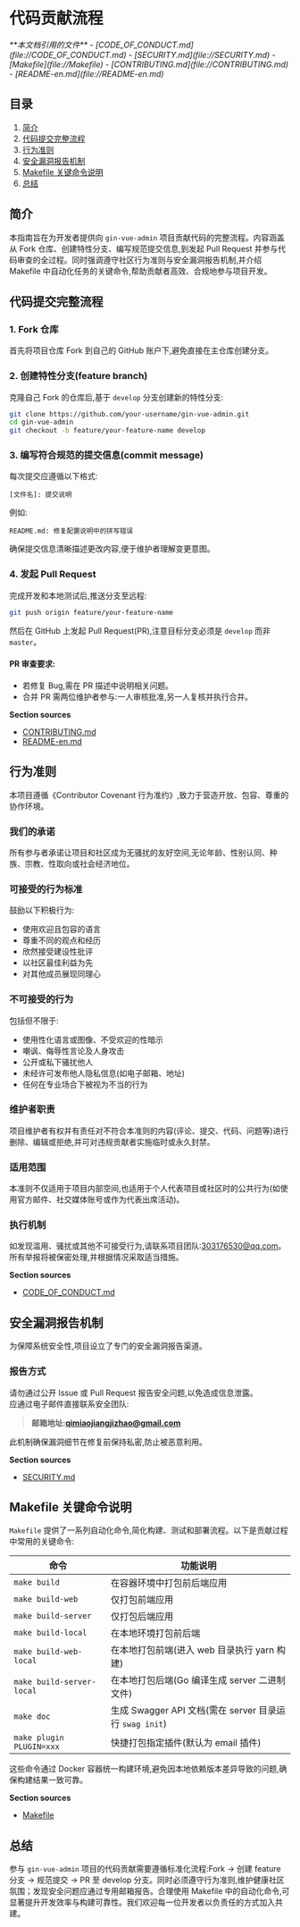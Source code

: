 # 代码贡献流程

<cite>
**本文档引用的文件**  
- [CODE_OF_CONDUCT.md](file://CODE_OF_CONDUCT.md)
- [SECURITY.md](file://SECURITY.md)
- [Makefile](file://Makefile)
- [CONTRIBUTING.md](file://CONTRIBUTING.md)
- [README-en.md](file://README-en.md)
</cite>

## 目录
1. [简介](#简介)
2. [代码提交完整流程](#代码提交完整流程)
3. [行为准则](#行为准则)
4. [安全漏洞报告机制](#安全漏洞报告机制)
5. [Makefile 关键命令说明](#makefile-关键命令说明)
6. [总结](#总结)

## 简介
本指南旨在为开发者提供向 `gin-vue-admin` 项目贡献代码的完整流程。内容涵盖从 Fork 仓库、创建特性分支、编写规范提交信息,到发起 Pull Request 并参与代码审查的全过程。同时强调遵守社区行为准则与安全漏洞报告机制,并介绍 Makefile 中自动化任务的关键命令,帮助贡献者高效、合规地参与项目开发。

## 代码提交完整流程

### 1. Fork 仓库
首先将项目仓库 Fork 到自己的 GitHub 账户下,避免直接在主仓库创建分支。

### 2. 创建特性分支(feature branch)
克隆自己 Fork 的仓库后,基于 `develop` 分支创建新的特性分支:
```bash
git clone https://github.com/your-username/gin-vue-admin.git
cd gin-vue-admin
git checkout -b feature/your-feature-name develop
```

### 3. 编写符合规范的提交信息(commit message)
每次提交应遵循以下格式:
```
[文件名]: 提交说明
```
例如:
```
README.md: 修复配置说明中的拼写错误
```
确保提交信息清晰描述更改内容,便于维护者理解变更意图。

### 4. 发起 Pull Request
完成开发和本地测试后,推送分支至远程:
```bash
git push origin feature/your-feature-name
```
然后在 GitHub 上发起 Pull Request(PR),注意目标分支必须是 `develop` 而非 `master`。

#### PR 审查要求:
- 若修复 Bug,需在 PR 描述中说明相关问题。
- 合并 PR 需两位维护者参与:一人审核批准,另一人复核并执行合并。

**Section sources**
- [CONTRIBUTING.md](file://CONTRIBUTING.md#L8-L19)
- [README-en.md](file://README-en.md#L37-L51)

## 行为准则

本项目遵循《Contributor Covenant 行为准约》,致力于营造开放、包容、尊重的协作环境。

### 我们的承诺
所有参与者承诺让项目和社区成为无骚扰的友好空间,无论年龄、性别认同、种族、宗教、性取向或社会经济地位。

### 可接受的行为标准
鼓励以下积极行为:
- 使用欢迎且包容的语言
- 尊重不同的观点和经历
- 欣然接受建设性批评
- 以社区最佳利益为先
- 对其他成员展现同理心

### 不可接受的行为
包括但不限于:
- 使用性化语言或图像、不受欢迎的性暗示
- 嘲讽、侮辱性言论及人身攻击
- 公开或私下骚扰他人
- 未经许可发布他人隐私信息(如电子邮箱、地址)
- 任何在专业场合下被视为不当的行为

### 维护者职责
项目维护者有权并有责任对不符合本准则的内容(评论、提交、代码、问题等)进行删除、编辑或拒绝,并可对违规贡献者实施临时或永久封禁。

### 适用范围
本准则不仅适用于项目内部空间,也适用于个人代表项目或社区时的公共行为(如使用官方邮件、社交媒体账号或作为代表出席活动)。

### 执行机制
如发现滥用、骚扰或其他不可接受行为,请联系项目团队:[303176530@qq.com](mailto:303176530@qq.com)。所有举报将被保密处理,并根据情况采取适当措施。

**Section sources**
- [CODE_OF_CONDUCT.md](file://CODE_OF_CONDUCT.md#L0-L76)

## 安全漏洞报告机制

为保障系统安全性,项目设立了专门的安全漏洞报告渠道。

### 报告方式
请勿通过公开 Issue 或 Pull Request 报告安全问题,以免造成信息泄露。  
应通过电子邮件直接联系安全团队:
> **邮箱地址:qimiaojiangjizhao@gmail.com**

此机制确保漏洞细节在修复前保持私密,防止被恶意利用。

**Section sources**
- [SECURITY.md](file://SECURITY.md#L0-L5)

## Makefile 关键命令说明

`Makefile` 提供了一系列自动化命令,简化构建、测试和部署流程。以下是贡献过程中常用的关键命令:

| 命令 | 功能说明 |
|------|----------|
| `make build` | 在容器环境中打包前后端应用 |
| `make build-web` | 仅打包前端应用 |
| `make build-server` | 仅打包后端应用 |
| `make build-local` | 在本地环境打包前后端 |
| `make build-web-local` | 在本地打包前端(进入 web 目录执行 yarn 构建) |
| `make build-server-local` | 在本地打包后端(Go 编译生成 server 二进制文件) |
| `make doc` | 生成 Swagger API 文档(需在 server 目录运行 `swag init`) |
| `make plugin PLUGIN=xxx` | 快捷打包指定插件(默认为 email 插件) |

这些命令通过 Docker 容器统一构建环境,避免因本地依赖版本差异导致的问题,确保构建结果一致可靠。

**Section sources**
- [Makefile](file://Makefile#L0-L75)

## 总结
参与 `gin-vue-admin` 项目的代码贡献需要遵循标准化流程:Fork → 创建 feature 分支 → 规范提交 → PR 至 develop 分支。同时必须遵守行为准则,维护健康社区氛围；发现安全问题应通过专用邮箱报告。合理使用 Makefile 中的自动化命令,可显著提升开发效率与构建可靠性。我们欢迎每一位开发者以负责任的方式加入共建。